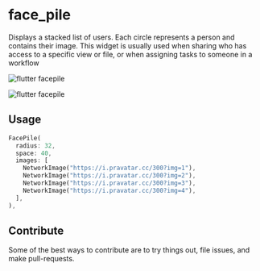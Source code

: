 # face_pile

Displays a stacked list of users. Each circle represents a person and contains their image. This widget is usually used when sharing who has access to a specific view or file, or when assigning tasks to someone in a workflow

![flutter facepile](/screenshots/screenshot_1.jpg)

![flutter facepile](/screenshots/screenshot_2.jpg)

## Usage

```dart
FacePile(
  radius: 32,
  space: 40,
  images: [
    NetworkImage("https://i.pravatar.cc/300?img=1"),
    NetworkImage("https://i.pravatar.cc/300?img=2"),
    NetworkImage("https://i.pravatar.cc/300?img=3"),
    NetworkImage("https://i.pravatar.cc/300?img=4"),
  ],
),
```

## Contribute

Some of the best ways to contribute are to try things out, file issues, and make pull-requests.
